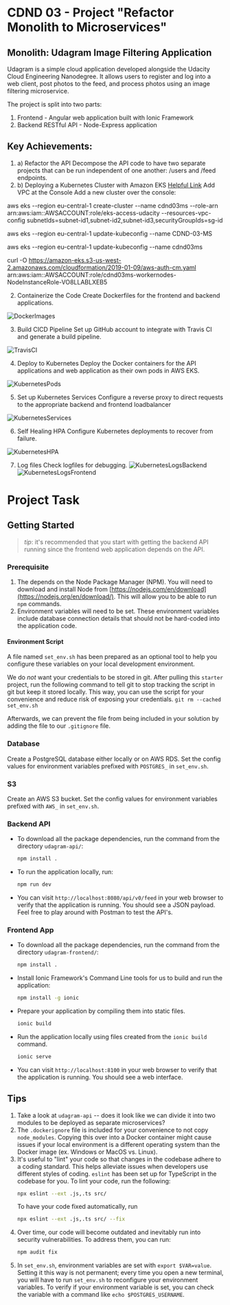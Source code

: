 # CDND 03 - Project "Refactor Monolith to Microservices"

## Monolith: Udagram Image Filtering Application
Udagram is a simple cloud application developed alongside the Udacity Cloud Engineering Nanodegree. It allows users to register and log into a web client, post photos to the feed, and process photos using an image filtering microservice.

The project is split into two parts:
1. Frontend - Angular web application built with Ionic Framework
2. Backend RESTful API - Node-Express application

## Key Achievements:

1. a) Refactor the API
Decompose the API code to have two separate projects that can be run independent of one another: /users and /feed endpoints.
1. b) Deploying a Kubernetes Cluster with Amazon EKS [Helpful Link](https://logz.io/blog/amazon-eks-cluster/)
Add VPC at the Console
Add a new cluster over the console:

aws eks --region eu-central-1 create-cluster --name cdnd03ms
--role-arn arn:aws:iam::AWSACCOUNT:role/eks-access-udacity --resources-vpc-config
subnetIds=subnet-id1,subnet-id2,subnet-id3,securityGroupIds=sg-id

aws eks --region eu-central-1 update-kubeconfig --name CDND-03-MS

aws eks --region eu-central-1 update-kubeconfig --name cdnd03ms

curl -O https://amazon-eks.s3-us-west-2.amazonaws.com/cloudformation/2019-01-09/aws-auth-cm.yaml
arn:aws:iam::AWSACCOUNT:role/cdnd03ms-workernodes-NodeInstanceRole-VO8LLABLXEB5



2. Containerize the Code
Create Dockerfiles for the frontend and backend applications.

![DockerImages](screenshots/DockerHub.png)

3. Build CICD Pipeline
Set up GitHub account to integrate with Travis CI and generate a build pipeline.

![TravisCI](screenshots/TravisCI.png)

4. Deploy to Kubernetes
Deploy the Docker containers for the API applications and web application as their own pods in AWS EKS.

![KubernetesPods](screenshots/KUBECTL_getPods.png)

5. Set up Kubernetes Services
Configure a reverse proxy to direct requests to the appropriate backend and frontend loadbalancer

![KubernetesServices](screenshots/KUBECTL_describeServices.png)

6. Self Healing HPA
Configure Kubernetes deployments to recover from failure.

![KubernetesHPA](screenshots/KUBECTL_getHpa.png)

7. Log files
Check logfiles for debugging.
![KubernetesLogsBackend](screenshots/KUBECTL_logsBackend.png)
![KubernetesLogsFrontend](screenshots/KUBECTL_logsFrontend.png)


# Project Task

## Getting Started
> _tip_: it's recommended that you start with getting the backend API running since the frontend web application depends on the API.

### Prerequisite
1. The depends on the Node Package Manager (NPM). You will need to download and install Node from [https://nodejs.com/en/download](https://nodejs.org/en/download/). This will allow you to be able to run `npm` commands.
2. Environment variables will need to be set. These environment variables include database connection details that should not be hard-coded into the application code.
#### Environment Script
A file named `set_env.sh` has been prepared as an optional tool to help you configure these variables on your local development environment.

We do _not_ want your credentials to be stored in git. After pulling this `starter` project, run the following command to tell git to stop tracking the script in git but keep it stored locally. This way, you can use the script for your convenience and reduce risk of exposing your credentials.
`git rm --cached set_env.sh`

Afterwards, we can prevent the file from being included in your solution by adding the file to our `.gitignore` file.

### Database
Create a PostgreSQL database either locally or on AWS RDS. Set the config values for environment variables prefixed with `POSTGRES_` in `set_env.sh`.

### S3
Create an AWS S3 bucket. Set the config values for environment variables prefixed with `AWS_` in `set_env.sh`.

### Backend API
* To download all the package dependencies, run the command from the directory `udagram-api/`:
    ```bash
    npm install .
    ```
* To run the application locally, run:
    ```bash
    npm run dev
    ```
* You can visit `http://localhost:8080/api/v0/feed` in your web browser to verify that the application is running. You should see a JSON payload. Feel free to play around with Postman to test the API's.

### Frontend App
* To download all the package dependencies, run the command from the directory `udagram-frontend/`:
    ```bash
    npm install .
    ```
* Install Ionic Framework's Command Line tools for us to build and run the application:
    ```bash
    npm install -g ionic
    ```
* Prepare your application by compiling them into static files.
    ```bash
    ionic build
    ```
* Run the application locally using files created from the `ionic build` command.
    ```bash
    ionic serve
    ```
* You can visit `http://localhost:8100` in your web browser to verify that the application is running. You should see a web interface.

## Tips
1. Take a look at `udagram-api` -- does it look like we can divide it into two modules to be deployed as separate microservices?
2. The `.dockerignore` file is included for your convenience to not copy `node_modules`. Copying this over into a Docker container might cause issues if your local environment is a different operating system than the Docker image (ex. Windows or MacOS vs. Linux).
3. It's useful to "lint" your code so that changes in the codebase adhere to a coding standard. This helps alleviate issues when developers use different styles of coding. `eslint` has been set up for TypeScript in the codebase for you. To lint your code, run the following:
    ```bash
    npx eslint --ext .js,.ts src/
    ```
    To have your code fixed automatically, run
    ```bash
    npx eslint --ext .js,.ts src/ --fix
    ```
4. Over time, our code will become outdated and inevitably run into security vulnerabilities. To address them, you can run:
    ```bash
    npm audit fix
    ```
5. In `set_env.sh`, environment variables are set with `export $VAR=value`. Setting it this way is not permanent; every time you open a new terminal, you will have to run `set_env.sh` to reconfigure your environment variables. To verify if your environment variable is set, you can check the variable with a command like `echo $POSTGRES_USERNAME`.

